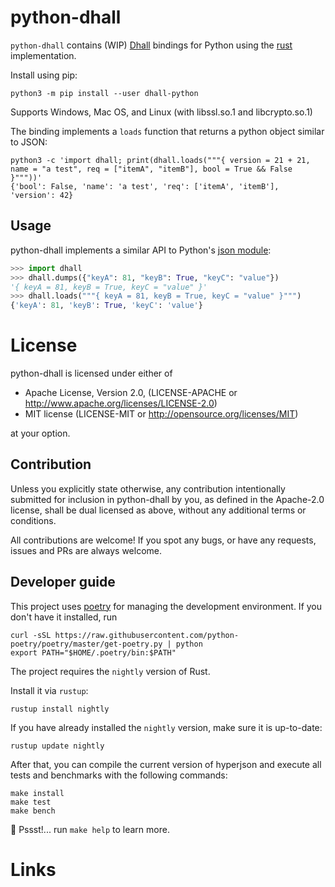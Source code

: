 # python-dhall

`python-dhall` contains (WIP) [Dhall][dhall-lang] bindings for Python using the [rust][dhall-rust] implementation.

Install using pip:

```shell
python3 -m pip install --user dhall-python
```

Supports Windows, Mac OS, and Linux (with libssl.so.1 and libcrypto.so.1)

The binding implements a `loads` function that returns a python object similar to JSON:

```shell
python3 -c 'import dhall; print(dhall.loads("""{ version = 21 + 21, name = "a test", req = ["itemA", "itemB"], bool = True && False }"""))'
{'bool': False, 'name': 'a test', 'req': ['itemA', 'itemB'], 'version': 42}
```
## Usage

python-dhall implements a similar API to Python's [json
module](https://docs.python.org/3/library/json.html):

```python
>>> import dhall
>>> dhall.dumps({"keyA": 81, "keyB": True, "keyC": "value"})
'{ keyA = 81, keyB = True, keyC = "value" }'
>>> dhall.loads("""{ keyA = 81, keyB = True, keyC = "value" }""")
{'keyA': 81, 'keyB': True, 'keyC': 'value'}
```

# License

python-dhall is licensed under either of

- Apache License, Version 2.0, (LICENSE-APACHE or
  http://www.apache.org/licenses/LICENSE-2.0)
- MIT license (LICENSE-MIT or http://opensource.org/licenses/MIT)

at your option.

## Contribution

Unless you explicitly state otherwise, any contribution intentionally submitted
for inclusion in python-dhall by you, as defined in the Apache-2.0 license, shall
be dual licensed as above, without any additional terms or conditions.

All contributions are welcome! If you spot any bugs, or have any requests, 
issues and PRs are always welcome.

## Developer guide

This project uses [poetry](https://python-poetry.org/docs/) for managing the development environment. If you don't have it installed, run

```
curl -sSL https://raw.githubusercontent.com/python-poetry/poetry/master/get-poetry.py | python
export PATH="$HOME/.poetry/bin:$PATH"
```

The project requires the `nightly` version of Rust.

Install it via `rustup`:

```
rustup install nightly
```

If you have already installed the `nightly` version, make sure it is up-to-date:

```
rustup update nightly
```

After that, you can compile the current version of hyperjson and execute all tests and benchmarks with the following commands:

```
make install
make test
make bench
```

🤫 Pssst!... run `make help` to learn more.


# Links

[dhall-rust]: https://github.com/Nadrieril/dhall-rust
[dhall-lang]: https://dhall-lang.org
